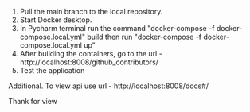1. Pull the main branch to the local repository.
2. Start Docker desktop.
3. In Pycharm terminal run the command "docker-compose -f docker-compose.local.yml" build then run "docker-compose -f docker-compose.local.yml up"
4. After building the containers, go to the url - http://localhost:8008/github_contributors/ 
5. Test the application 

Additional. To view api use url - http://localhost:8008/docs#/ 

Thank for view
